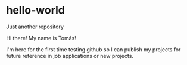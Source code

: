 # hello-world
Just another repository

Hi there! My name is Tomás!

I'm here for the first time testing github so I can publish my projects for future reference in job applications or new projects.
